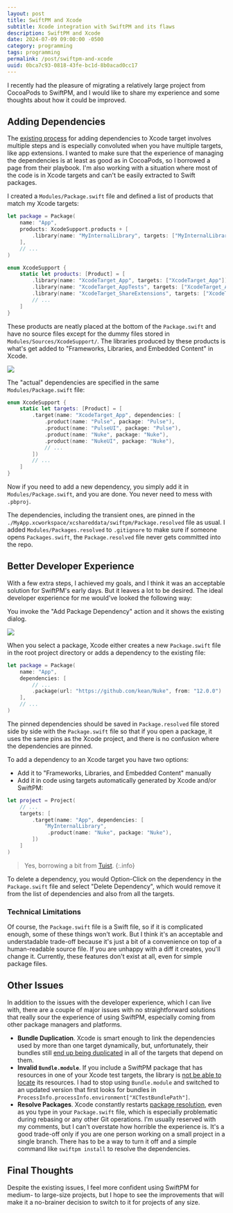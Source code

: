 ```yaml
---
layout: post
title: SwiftPM and Xcode
subtitle: Xcode integration with SwiftPM and its flaws
description: SwiftPM and Xcode
date: 2024-07-09 09:00:00 -0500
category: programming
tags: programming
permalink: /post/swiftpm-and-xcode
uuid: 0bca7c93-0818-43fe-bc1d-8b0acad0cc17
---
```


I recently had the pleasure of migrating a relatively large project from CocoaPods to SwiftPM, and I would like to share my experience and some thoughts about how it could be improved.

## Adding Dependencies

The [existing process](https://developer.apple.com/documentation/xcode/adding-package-dependencies-to-your-app) for adding dependencies to Xcode target involves multiple steps and is especially convoluted when you have multiple targets, like app extensions. I wanted to make sure that the experience of managing the dependencies is at least as good as in CocoaPods, so I borrowed a page from their playbook. I'm also working with a situation where most of the code is in Xcode targets and can't be easily extracted to Swift packages. 

I created a `Modules/Package.swift` file and defined a list of products that match my Xcode targets:

```swift
let package = Package(
    name: "App",
    products: XcodeSupport.products + [
        .library(name: "MyInternalLibrary", targets: ["MyInternalLibrary"]),
    ],
    // ...
)

enum XcodeSupport {
    static let products: [Product] = [
        .library(name: "XcodeTarget_App", targets: ["XcodeTarget_App"]),
        .library(name: "XcodeTarget_AppTests", targets: ["XcodeTarget_AppTests"]),
        .library(name: "XcodeTarget_ShareExtensions", targets: ["XcodeTarget_ShareExtensions"]),
        // ...
    ]
}
```

These products are neatly placed at the bottom of the `Package.swift` and have no source files except for the dummy files stored in `Modules/Sources/XcodeSupport/`. The libraries produced by these products is what's get added to "Frameworks, Libraries, and Embedded Content" in Xcode.

<img class="NewScreenshot" src="/images/posts/swiftpm-xcode/xcode-targets.png">

The "actual" dependencies are specified in the same `Modules/Package.swift` file:

```swift
enum XcodeSupport {
    static let targets: [Product] = [
        .target(name: "XcodeTarget_App", dependencies: [
            .product(name: "Pulse", package: "Pulse"),
            .product(name: "PulseUI", package: "Pulse"),
            .product(name: "Nuke", package: "Nuke"),
            .product(name: "NukeUI", package: "Nuke"),
            // ...
        ])
        // ...
    ]
}
```

Now if you need to add a new dependency, you simply add it in `Modules/Package.swift`, and you are done. You never need to mess with `.pbproj`.

The dependencies, including the transient ones, are pinned in the `./MyApp.xcworkspace/xcshareddata/swiftpm/Package.resolved` file as usual. I added `Modules/Packages.resolved` to `.gitignore` to make sure if someone opens `Packages.swift`, the `Package.resolved` file never gets committed into the repo.

## Better Developer Experience

With a few extra steps, I achieved my goals, and I think it was an acceptable solution for SwiftPM's early days. But it leaves a lot to be desired. The ideal developer experience for me would've looked the following way:

You invoke the "Add Package Dependency" action and it shows the existing dialog.

<img class="NewScreenshot" src="/images/posts/swiftpm-xcode/add-package.png">

When you select a package, Xcode either creates a new `Package.swift` file in the root project directory or adds a dependency to the existing file:

```swift
let package = Package(
    name: "App",
    dependencies: [
        // ...
        .package(url: "https://github.com/kean/Nuke", from: "12.0.0")
    ],
    // ...
)
```

The pinned dependencies should be saved in `Package.resolved` file stored side by side with the `Package.swift` file so that if you open a package, it uses the same pins as the Xcode project, and there is no confusion where the dependencies are pinned.

To add a dependency to an Xcode target you have two options:

- Add it to "Frameworks, Libraries, and Embedded Content"  manually
- Add it in code using targets automatically generated by Xcode and/or SwiftPM:

```swift
let project = Project(
    // ...
    targets: [
        .target(name: "App", dependencies: [
            "MyInternalLibrary",
             .product(name: "Nuke", package: "Nuke"),
        ])
    ]
)
```

> Yes, borrowing a bit from [Tuist](https://tuist.io).
{:.info}

To delete a dependency, you would Option-Click on the dependency in the `Package.swift` file and select "Delete Dependency", which would remove it from the list of dependencies and also from all the targets.

### Technical Limitations

Of course, the `Package.swift` file is a Swift file, so if it is complicated enough, some of these things won't work. But I think it's an acceptable and understadable trade-off because it's just a bit of a convenience on top of a human-readable source file. If you are unhappy with a diff it creates, you'll change it. Currently, these features don't exist at all, even for simple package files.

## Other Issues

In addition to the issues with the developer experience, which I can live with, there are a couple of major issues with no straightforward solutions that really sour the experience of using SwiftPM, especially coming from other package managers and platforms.

- **Bundle Duplication**. Xcode is smart enough to link the dependencies used by more than one target dynamically, but, unfortunately, their bundles still [end up being duplicated](https://forums.developer.apple.com/forums/thread/749265) in all of the targets that depend on them.
- **Invalid `Bundle.module`**. If you include a SwiftPM package that has resources in one of your Xcode test targets, the library is [not be able to locate](https://forums.swift.org/t/swift-5-3-swiftpm-resources-in-tests-uses-wrong-bundle-path/37051) its resources. I had to stop using `Bundle.module` and switched to an updated version that first looks for bundles in `ProcessInfo.processInfo.environment["XCTestBundlePath"]`.
- **Resolve Packages**. Xcode constantly restarts [package resolution](https://forums.swift.org/t/swiftpm-how-to-prevent-resolve-packages-from-stymying-developer-productivity-local-packages/63363), even as you type in your `Package.swift` file, which is especially problematic during rebasing or any other Git operations. I'm usually reserved with my comments, but I can't overstate how horrible the experience is. It's a good trade-off only if you are one person working on a small project in a single branch. There has to be a way to turn it off and a simple command like `swiftpm install` to resolve the dependencies.

## Final Thoughts

Despite the existing issues, I feel more confident using SwiftPM for medium- to large-size projects, but I hope to see the improvements that will make it a no-brainer decision to switch to it for projects of any size.
